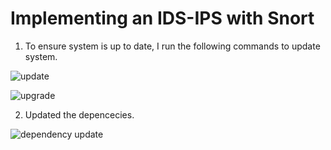 # Implementing an IDS-IPS with Snort

1. To ensure system is up to date, I run the following commands to update system.

![update ](https://github.com/user-attachments/assets/8bf6bf98-f189-47bd-a2cd-7b23cbee1306)

![upgrade](https://github.com/user-attachments/assets/1d337ea7-70f8-4ada-abc1-c6e081578efc)

2. Updated the depencecies.

![dependency update](https://github.com/user-attachments/assets/337f93a9-7e5a-4a80-b9ca-68a909843d35)
